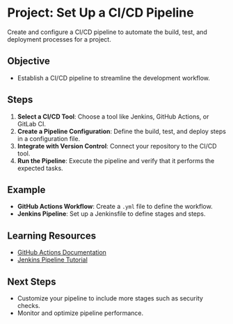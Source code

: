 # Project: Set Up a CI/CD Pipeline

Create and configure a CI/CD pipeline to automate the build, test, and deployment processes for a project.

## Objective
- Establish a CI/CD pipeline to streamline the development workflow.

## Steps
1. **Select a CI/CD Tool**: Choose a tool like Jenkins, GitHub Actions, or GitLab CI.
2. **Create a Pipeline Configuration**: Define the build, test, and deploy steps in a configuration file.
3. **Integrate with Version Control**: Connect your repository to the CI/CD tool.
4. **Run the Pipeline**: Execute the pipeline and verify that it performs the expected tasks.

## Example
- **GitHub Actions Workflow**: Create a `.yml` file to define the workflow.
- **Jenkins Pipeline**: Set up a Jenkinsfile to define stages and steps.

## Learning Resources
- [GitHub Actions Documentation](https://docs.github.com/en/actions)
- [Jenkins Pipeline Tutorial](https://www.jenkins.io/doc/book/pipeline/)

## Next Steps
- Customize your pipeline to include more stages such as security checks.
- Monitor and optimize pipeline performance.
